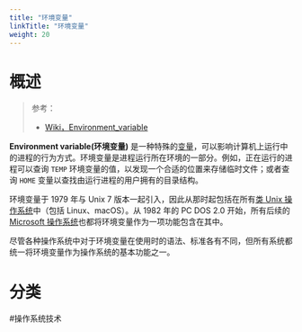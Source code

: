 ```yaml
---
title: "环境变量"
linkTitle: "环境变量"
weight: 20
---
```


# 概述

> 参考：
>
> - [Wiki，Environment_variable](https://en.wikipedia.org/wiki/Environment_variable)

**Environment variable(环境变量)** 是一种特殊的[变量](/docs/2.编程/解谜计算机科学/变量.md)，可以影响计算机上运行中的进程的行为方式。环境变量是进程运行所在环境的一部分。例如，正在运行的进程可以查询 `TEMP` 环境变量的值，以发现一个合适的位置来存储临时文件；或者查询 `HOME` 变量以查找由运行进程的用户拥有的目录结构。

环境变量于 1979 年与 Unix 7 版本一起引入，因此从那时起包括在所有[类 Unix 操作系统](/docs/1.操作系统/0.操作系统/类%20Unix%20操作系统/类%20Unix%20操作系统.md)中（包括 Linux、macOS）。从 1982 年的 PC DOS 2.0 开始，所有后续的 [Microsoft 操作系统](/docs/1.操作系统/0.操作系统/Microsoft%20操作系统/Microsoft%20操作系统.md)也都将环境变量作为一项功能包含在其中。

尽管各种操作系统中对于环境变量在使用时的语法、标准各有不同，但所有系统都统一将环境变量作为操作系统的基本功能之一。

# 分类

#操作系统技术
